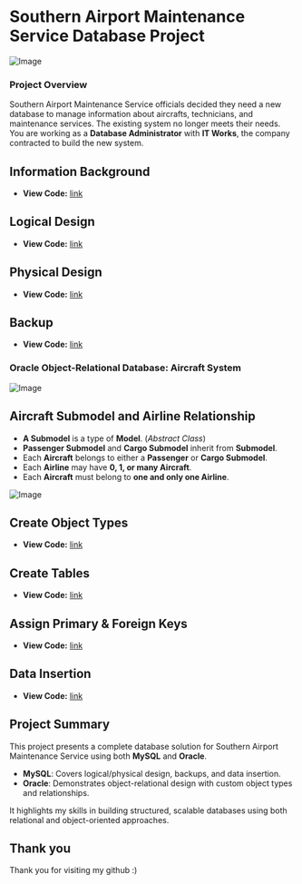 # **Southern Airport Maintenance Service Database Project**
![Image](https://github.com/user-attachments/assets/598fa6ce-f6e5-41dc-87b6-0d19b829cbe4)

### **Project Overview**
Southern Airport Maintenance Service officials decided they need a new database to manage information about aircrafts, technicians, and maintenance services. The existing system no longer meets their needs.  
You are working as a **Database Administrator** with **IT Works**, the company contracted to build the new system.

## **Information Background**

 - **View Code:** [link](https://github.com/ChungmanPARK12/MySQL/tree/766ec6c6c98b89e48fe452c28619d0918198e6b7/MySQL/Information)

## **Logical Design**

 - **View Code:** [link](https://github.com/ChungmanPARK12/MySQL/tree/766ec6c6c98b89e48fe452c28619d0918198e6b7/MySQL/LogicalDesign)

## **Physical Design**

 - **View Code:** [link](https://github.com/ChungmanPARK12/MySQL/tree/766ec6c6c98b89e48fe452c28619d0918198e6b7/MySQL/PhysicalDesign)

## **Backup**

 - **View Code:** [link](https://github.com/ChungmanPARK12/MySQL/tree/766ec6c6c98b89e48fe452c28619d0918198e6b7/MySQL/Backup)

### **Oracle Object-Relational Database: Aircraft System**
![Image](https://github.com/user-attachments/assets/4d8b5591-226a-45a5-b87e-ddf7c0456086)

## **Aircraft Submodel and Airline Relationship**
- **A Submodel** is a type of **Model**. (_Abstract Class_)
- **Passenger Submodel** and **Cargo Submodel** inherit from **Submodel**.
- Each **Aircraft** belongs to either a **Passenger** or **Cargo Submodel**.
- Each **Airline** may have **0, 1, or many Aircraft**.
- Each **Aircraft** must belong to **one and only one Airline**.

![Image](https://github.com/user-attachments/assets/6c9b7ab2-7d17-4f6d-b869-a412fcdda905)

## **Create Object Types**

 - **View Code:** [link](https://github.com/ChungmanPARK12/MySQL/tree/766ec6c6c98b89e48fe452c28619d0918198e6b7/Oracle/CreateObject)

## **Create Tables**

 - **View Code:** [link](https://github.com/ChungmanPARK12/MySQL/tree/766ec6c6c98b89e48fe452c28619d0918198e6b7/Oracle/CreateTable)

## **Assign Primary & Foreign Keys**

 - **View Code:** [link](https://github.com/ChungmanPARK12/MySQL/tree/766ec6c6c98b89e48fe452c28619d0918198e6b7/Oracle/AssignKey)

## **Data Insertion**

 - **View Code:** [link](https://github.com/ChungmanPARK12/MySQL/tree/766ec6c6c98b89e48fe452c28619d0918198e6b7/Oracle/InsertData)
 
## **Project Summary**

This project presents a complete database solution for Southern Airport Maintenance Service using both **MySQL** and **Oracle**.

- **MySQL**: Covers logical/physical design, backups, and data insertion.
- **Oracle**: Demonstrates object-relational design with custom object types and relationships.

It highlights my skills in building structured, scalable databases using both relational and object-oriented approaches.

## Thank you
Thank you for visiting my github :)